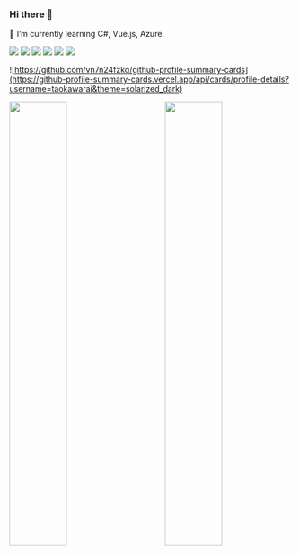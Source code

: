 ### Hi there 👋
🌱 I’m currently learning C#, Vue.js, Azure.

<a href="https://twitter.com/taokawarai"><img src="https://img.shields.io/twitter/url?style=social&url=https%3A%2F%2Ftwitter.com%2Ftaokawarai"/></a>
<a href="https://twitter.com/taokawarai"><img src="https://img.shields.io/twitter/follow/taokawarai?style=social"/></a>
<a href="https://github.com/antonkomarev/github-profile-views-counter"><img src="https://komarev.com/ghpvc/?username=taokawarai" /></a>
<a href="https://qiita.com/pitao"><img src="https://qiita-badge.apiapi.app/s/pitao/posts.svg"/></a>
<a href="https://qiita.com/pitao"><img src="https://qiita-badge.apiapi.app/s/pitao/contributions.svg"/></a>
<a href="https://qiita.com/pitao"><img src="https://qiita-badge.apiapi.app/s/pitao/followers.svg"/></a>

![https://github.com/vn7n24fzkq/github-profile-summary-cards](https://github-profile-summary-cards.vercel.app/api/cards/profile-details?username=taokawarai&theme=solarized_dark)

<a href="https://github.com/anuraghazra/github-readme-stats"><img align="left" src="https://github-readme-stats.vercel.app/api?username=taokawarai&theme=tokyonight&show_icons=true&count_private=true" width=45%/></a>
<a href="https://github.com/anuraghazra/github-readme-stats"><img align="right" src="https://github-readme-stats.vercel.app/api/top-langs/?username=taokawarai&layout=compact&theme=tokyonight&show_icons=true" width=45%/></a>

<!--
**taokawarai/taokawarai** is a ✨ _special_ ✨ repository because its `README.md` (this file) appears on your GitHub profile.

Here are some ideas to get you started:

- 🔭 I’m currently working on ...
- 🌱 I’m currently learning ...
- 👯 I’m looking to collaborate on ...
- 🤔 I’m looking for help with ...
- 💬 Ask me about ...
- 📫 How to reach me: ...
- 😄 Pronouns: ...
- ⚡ Fun fact: ...

https://jackswim3411.hatenablog.com/entry/2021/09/18/205206 これが良かった

https://github.com/anuraghazra/github-readme-stats
https://shields.io/category/social
https://qiita-badge.apiapi.app

<table><tbody>
  <tr>
    <td></td>
  </tr>
</tbody></table>

-->
